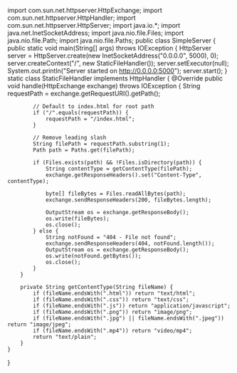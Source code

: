 import com.sun.net.httpserver.HttpExchange;
import com.sun.net.httpserver.HttpHandler;
import com.sun.net.httpserver.HttpServer;
import java.io.*;
import java.net.InetSocketAddress;
import java.nio.file.Files;
import java.nio.file.Path;
import java.nio.file.Paths;
public class SimpleServer {
    public static void main(String[] args) throws IOException {
        HttpServer server = HttpServer.create(new InetSocketAddress("0.0.0.0", 5000), 0);
        server.createContext("/", new StaticFileHandler());
        server.setExecutor(null);
        System.out.println("Server started on http://0.0.0.0:5000");
        server.start();
    }
    static class StaticFileHandler implements HttpHandler {
        @Override
        public void handle(HttpExchange exchange) throws IOException {
            String requestPath = exchange.getRequestURI().getPath();
            
            // Default to index.html for root path
            if ("/".equals(requestPath)) {
                requestPath = "/index.html";
            }
            
            // Remove leading slash
            String filePath = requestPath.substring(1);
            Path path = Paths.get(filePath);
            
            if (Files.exists(path) && !Files.isDirectory(path)) {
                String contentType = getContentType(filePath);
                exchange.getResponseHeaders().set("Content-Type", contentType);
                
                byte[] fileBytes = Files.readAllBytes(path);
                exchange.sendResponseHeaders(200, fileBytes.length);
                
                OutputStream os = exchange.getResponseBody();
                os.write(fileBytes);
                os.close();
            } else {
                String notFound = "404 - File not found";
                exchange.sendResponseHeaders(404, notFound.length());
                OutputStream os = exchange.getResponseBody();
                os.write(notFound.getBytes());
                os.close();
            }
        }
        
        private String getContentType(String fileName) {
            if (fileName.endsWith(".html")) return "text/html";
            if (fileName.endsWith(".css")) return "text/css";
            if (fileName.endsWith(".js")) return "application/javascript";
            if (fileName.endsWith(".png")) return "image/png";
            if (fileName.endsWith(".jpg") || fileName.endsWith(".jpeg")) return "image/jpeg";
            if (fileName.endsWith(".mp4")) return "video/mp4";
            return "text/plain";
        }
    }
}
